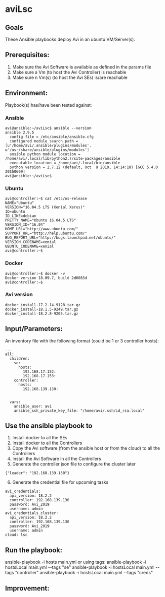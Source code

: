 # aviLsc

## Goals
These Ansible playbooks deploy Avi in an ubuntu VM/Server(s).

## Prerequisites:
1. Make sure the Avi Software is available as defined in the params file
2. Make sure a Vm (to host the Avi Controller) is reachable
3. Make sure n Vm(s) (to host the Avi SEs) is/are reachable

## Environment:

Playbook(s) has/have been tested against:

### Ansible

```
avi@ansible:~/aviLsc$ ansible --version
ansible 2.9.5
  config file = /etc/ansible/ansible.cfg
  configured module search path = [u'/home/avi/.ansible/plugins/modules', u'/usr/share/ansible/plugins/modules']
  ansible python module location = /home/avi/.local/lib/python2.7/site-packages/ansible
  executable location = /home/avi/.local/bin/ansible
  python version = 2.7.12 (default, Oct  8 2019, 14:14:10) [GCC 5.4.0 20160609]
avi@ansible:~/aviLsc$
```

### Ubuntu

```
avi@controller:~$ cat /etc/os-release
NAME="Ubuntu"
VERSION="16.04.5 LTS (Xenial Xerus)"
ID=ubuntu
ID_LIKE=debian
PRETTY_NAME="Ubuntu 16.04.5 LTS"
VERSION_ID="16.04"
HOME_URL="http://www.ubuntu.com/"
SUPPORT_URL="http://help.ubuntu.com/"
BUG_REPORT_URL="http://bugs.launchpad.net/ubuntu/"
VERSION_CODENAME=xenial
UBUNTU_CODENAME=xenial
avi@controller:~$
```

### Docker

```
avi@controller:~$ docker -v
Docker version 18.09.7, build 2d0083d
avi@controller:~$
```

### Avi version

```
docker_install-17.2.14-9128.tar.gz
docker_install-18.1.5-9249.tar.gz
docker_install-18.2.8-9205.tar.gz
```

## Input/Parameters:

An inventory file with the following format (could be 1 or 3 controller hosts):
```
---
all:
  children:
    se:
      hosts:
        192.168.17.152:
        192.168.17.153:
    controller:
      hosts:
        192.168.139.130:


  vars:
    ansible_user: avi
    ansible_ssh_private_key_file: "/home/avi/.ssh/id_rsa.local"
```


## Use the ansible playbook to
1. Install docker to all the SEs
2. Install docker to all the Controllers
3. Copy the Avi software (from the ansible host or from the cloud) to all the Controllers
4. Install the Avi Software in all the Controllers
5. Generate the controller json file to configure the cluster later
```
{"leader": "192.168.139.130"}
```
6. Generate the credential file for upcoming tasks
```
avi_credentials:
  api_version: 18.2.2
  controller: 192.168.139.130
  password: Avi_2019
  username: admin
avi_credentials_cluster:
  api_version: 18.2.2
  controller: 192.168.139.130
  password: Avi_2019
  username: admin
cloud: lsc
```

## Run the playbook:
ansible-playbook -i hosts main.yml
or using tags:
ansible-playbook -i hostsLocal main.yml --tags "se"
ansible-playbook -i hostsLocal main.yml --tags "controller"
ansible-playbook -i hostsLocal main.yml --tags "creds"

## Improvement:
